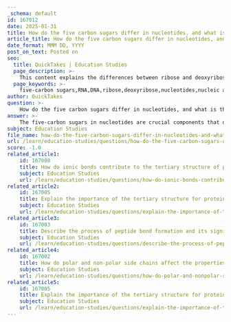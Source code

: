 ```yaml
---
_schema: default
id: 167012
date: 2025-01-31
title: How do the five carbon sugars differ in nucleotides, and what is their role?
article_title: How do the five carbon sugars differ in nucleotides, and what is their role?
date_format: MMM DD, YYYY
post_on_text: Posted on
seo:
  title: QuickTakes | Education Studies
  page_description: >-
    This content explains the differences between ribose and deoxyribose in nucleotides, highlighting their roles in RNA and DNA structure, stability, and functionality.
  page_keywords: >-
    five-carbon sugars,RNA,DNA,ribose,deoxyribose,nucleotides,nucleic acids,phosphate groups,nitrogenous bases,phosphodiester bonds,directionality,genetic information
author: QuickTakes
question: >-
    How do the five carbon sugars differ in nucleotides, and what is their role?
answer: >-
    The five-carbon sugars in nucleotides are crucial components that differentiate RNA from DNA and play a significant role in the structure and function of nucleic acids.\n\n### Types of Five-Carbon Sugars\n\n1. **Ribose**:\n   - Found in RNA (ribonucleic acid).\n   - Contains a hydroxyl group (-OH) attached to the second carbon atom.\n   - The presence of this hydroxyl group makes ribose more reactive and less stable than deoxyribose, which is important for the function of RNA in various biological processes, including protein synthesis and catalysis.\n\n2. **Deoxyribose**:\n   - Found in DNA (deoxyribonucleic acid).\n   - Lacks the hydroxyl group on the second carbon, having only a hydrogen atom at that position (hence the prefix "deoxy").\n   - This structural difference contributes to the stability of DNA, making it less reactive and more suitable for long-term storage of genetic information.\n\n### Role of Five-Carbon Sugars in Nucleotides\n\n- **Backbone Structure**: The five-carbon sugars form the backbone of nucleic acids. They are linked to phosphate groups and nitrogenous bases, creating the overall structure of nucleotides.\n- **Nucleotide Formation**: Each nucleotide consists of a five-carbon sugar, a nitrogenous base (either a purine or a pyrimidine), and a phosphate group. The sugar is essential for the formation of phosphodiester bonds, which link nucleotides together in a chain.\n- **Directionality**: The orientation of the sugar (5' to 3' direction) is critical for the synthesis of nucleic acids, influencing how nucleotides are added during replication and transcription.\n\n### Summary\n\nIn summary, the primary difference between ribose and deoxyribose lies in the presence or absence of the hydroxyl group on the second carbon. This difference not only distinguishes RNA from DNA but also impacts the stability and functionality of these nucleic acids. The five-carbon sugars are integral to the structure of nucleotides, forming the backbone that supports the genetic information encoded in nucleic acids.
subject: Education Studies
file_name: how-do-the-five-carbon-sugars-differ-in-nucleotides-and-what-is-their-role.md
url: /learn/education-studies/questions/how-do-the-five-carbon-sugars-differ-in-nucleotides-and-what-is-their-role
score: -1.0
related_article1:
    id: 167008
    title: How do ionic bonds contribute to the tertiary structure of proteins?
    subject: Education Studies
    url: /learn/education-studies/questions/how-do-ionic-bonds-contribute-to-the-tertiary-structure-of-proteins
related_article2:
    id: 167005
    title: Explain the importance of the tertiary structure for protein function and the types of bonding involved.
    subject: Education Studies
    url: /learn/education-studies/questions/explain-the-importance-of-the-tertiary-structure-for-protein-function-and-the-types-of-bonding-involved
related_article3:
    id: 167003
    title: Describe the process of peptide bond formation and its significance in protein structure.
    subject: Education Studies
    url: /learn/education-studies/questions/describe-the-process-of-peptide-bond-formation-and-its-significance-in-protein-structure
related_article4:
    id: 167002
    title: How do polar and non-polar side chains affect the properties of amino acids?
    subject: Education Studies
    url: /learn/education-studies/questions/how-do-polar-and-nonpolar-side-chains-affect-the-properties-of-amino-acids
related_article5:
    id: 167005
    title: Explain the importance of the tertiary structure for protein function and the types of bonding involved.
    subject: Education Studies
    url: /learn/education-studies/questions/explain-the-importance-of-the-tertiary-structure-for-protein-function-and-the-types-of-bonding-involved
---
```


&nbsp;